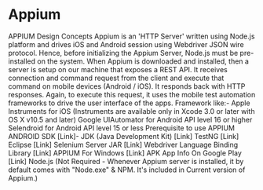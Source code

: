 # Appium

APPIUM Design Concepts
Appium is an 'HTTP Server' written using Node.js platform and drives iOS and Android session using Webdriver JSON wire protocol. Hence, before initializing the Appium Server, Node.js must be pre-installed on the system.
When Appium is downloaded and installed, then a server is setup on our machine that exposes a REST API.
It receives connection and command request from the client and execute that command on mobile devices (Android / iOS).
It responds back with HTTP responses. Again, to execute this request, it uses the mobile test automation frameworks to drive the user interface of the apps. Framework like:-
Apple Instruments for iOS (Instruments are available only in Xcode 3.0 or later with OS X v10.5 and later)
Google UIAutomator for Android API level 16 or higher
Selendroid for Android API level 15 or less
Prerequisite to use APPIUM
ANDROID SDK [Link]-
JDK (Java Development Kit) [Link]
TestNG [Link]
Eclipse [Link]
Selenium Server JAR [Link]
Webdriver Language Binding Library [Link]
APPIUM For Windows [Link]
APK App Info On Google Play [Link]
Node.js (Not Required - Whenever Appium server is installed, it by default comes with "Node.exe" & NPM. It's included in Current version of Appium.)      
